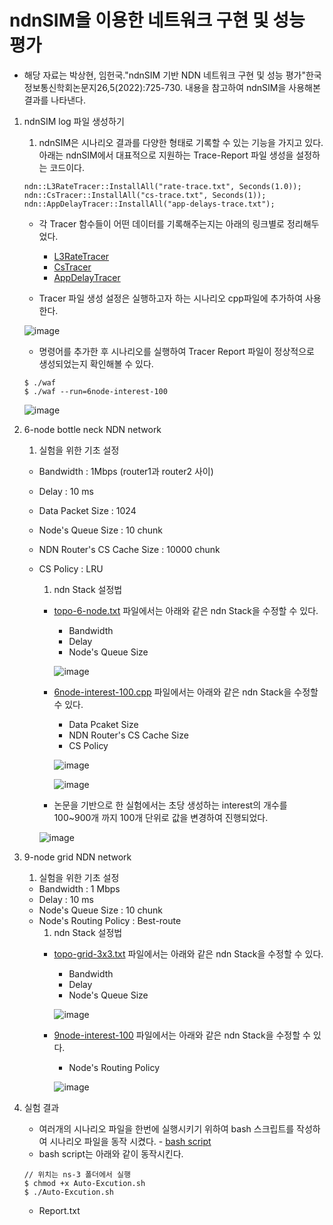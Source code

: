 # ndnSIM을 이용한 네트워크 구현 및 성능 평가
- 해당 자료는 박상현, 임헌국."ndnSIM 기반 NDN 네트워크 구현 및 성능 평가"한국정보통신학회논문지26,5(2022):725-730. 내용을 참고하여 ndnSIM을 사용해본 결과를 나타낸다.

1. ndnSIM log 파일 생성하기
    1. ndnSIM은 시나리오 결과를 다양한 형태로 기록할 수 있는 기능을 가지고 있다. 아래는 ndnSIM에서 대표적으로 지원하는 Trace-Report 파일 생성을 설정하는 코드이다.
    ```
    ndn::L3RateTracer::InstallAll("rate-trace.txt", Seconds(1.0));
    ndn::CsTracer::InstallAll("cs-trace.txt", Seconds(1));
    ndn::AppDelayTracer::InstallAll("app-delays-trace.txt");
    ```
    - 각 Tracer 함수들이 어떤 데이터를 기록해주는지는 아래의 링크별로 정리해두었다.
        - [L3RateTracer]()
        - [CsTracer]()
        - [AppDelayTracer]()
    
    - Tracer 파일 생성 설정은 실행하고자 하는 시나리오 cpp파일에 추가하여 사용한다.


    ![image](https://github.com/WoogiBoogi1129/ICN-NDN-Study/assets/110087545/d7b1f8b4-150e-496b-96e8-8b3b74a7ba1e)

    - 명령어를 추가한 후 시나리오를 실행하여 Tracer Report 파일이 정상적으로 생성되었는지 확인해볼 수 있다.
    ```
    $ ./waf
    $ ./waf --run=6node-interest-100
    ```
    ![image](https://github.com/WoogiBoogi1129/ICN-NDN-Study/assets/110087545/c978b48a-09a7-4194-8c47-10f7bc6093ec)


2. 6-node bottle neck NDN network
    1. 실험을 위한 기초 설정
    - Bandwidth : 1Mbps (router1과 router2 사이)
    - Delay : 10 ms
    - Data Packet Size : 1024
    - Node's Queue Size : 10 chunk
    - NDN Router's CS Cache Size : 10000 chunk
    - CS Policy : LRU
        1. ndn Stack 설정법
        - [topo-6-node.txt](Named-Data-Net/src/topologies/topo-6-node.md) 파일에서는 아래와 같은 ndn Stack을 수정할 수 있다.
            - Bandwidth
            - Delay
            - Node's Queue Size


            ![image](https://github.com/WoogiBoogi1129/ICN-NDN-Study/assets/110087545/03c379c9-b767-4fcb-a8bb-a2a9f6cf5909)


        - [6node-interest-100.cpp](Named-Data-Net\src\ndnSim-exam\6node-interest-100.cpp) 파일에서는 아래와 같은 ndn Stack을 수정할 수 있다.
            - Data Pcaket Size
            - NDN Router's CS Cache Size
            - CS Policy


            ![image](https://github.com/WoogiBoogi1129/ICN-NDN-Study/assets/110087545/7be1530a-17a1-4d00-b849-fe05e089b62c)


            ![image](https://github.com/WoogiBoogi1129/ICN-NDN-Study/assets/110087545/3cec37cc-d1c6-420d-84c7-8a36bb7e540f)


        - 논문을 기반으로 한 실험에서는 초당 생성하는 interest의 개수를 100~900개 까지 100개 단위로 값을 변경하여 진행되었다.


        ![image](https://github.com/WoogiBoogi1129/ICN-NDN-Study/assets/110087545/0efc254b-cdbf-4f8b-a022-3e39bc43926a)

        
3. 9-node grid NDN network
    1. 실험을 위한 기초 설정
    - Bandwidth : 1 Mbps
    - Delay : 10 ms
    - Node's Queue Size : 10 chunk
    - Node's Routing Policy : Best-route
        1. ndn Stack 설정법
        - [topo-grid-3x3.txt](Named-Data-Net\src\topologies\topo-grid-3x3.md) 파일에서는 아래와 같은 ndn Stack을 수정할 수 있다.
            - Bandwidth
            - Delay
            - Node's Queue Size


            ![image](https://github.com/WoogiBoogi1129/ICN-NDN-Study/assets/110087545/0c67d641-32d9-47b7-9830-462a6b78846c)


        - [9node-interest-100](Named-Data-Net\src\ndnSim-exam\9node-interest-100.cpp) 파일에서는 아래와 같은 ndn Stack을 수정할 수 있다.
            - Node's Routing Policy


            ![image](https://github.com/WoogiBoogi1129/ICN-NDN-Study/assets/110087545/13085061-9a50-4654-8e17-987433f5ec94)

            
4. 실험 결과
    - 여러개의 시나리오 파일을 한번에 실행시키기 위하여 bash 스크립트를 작성하여 시나리오 파일을 동작 시켰다. - [bash script](Named-Data-Net\src\Auto-Excution.sh)
    - bash script는 아래와 같이 동작시킨다.
    ```
    // 위치는 ns-3 폴더에서 실행
    $ chmod +x Auto-Excution.sh
    $ ./Auto-Excution.sh
    ```
    - Report.txt